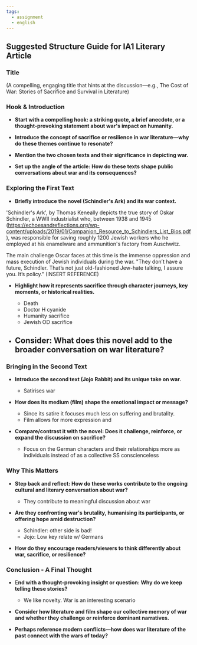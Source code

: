 ```yaml
---
tags:
  - assignment
  - english
---
```

## Suggested Structure Guide for IA1 Literary Article

### Title

(A compelling, engaging title that hints at the discussion—e.g., The Cost of War: Stories of Sacrifice and Survival in Literature)

### Hook & Introduction

*   **Start with a compelling hook: a striking quote, a brief anecdote, or a thought-provoking statement about war's impact on humanity.**


*   **Introduce the concept of sacrifice or resilience in war literature—why do these themes continue to resonate?**


*   **Mention the two chosen texts and their significance in depicting war.**


*   **Set up the angle of the article: How do these texts shape public conversations about war and its consequences?**


### Exploring the First Text

*   **Briefly introduce the novel (Schindler's Ark) and its war context.**

'Schindler's Ark', by Thomas Keneally depicts the true story of Oskar Schindler, a WWII industrialist who, between 1938 and 1945 (https://echoesandreflections.org/wp-content/uploads/2019/01/Companion_Resource_to_Schindlers_List_Bios.pdf), was responsible for saving roughly 1200 Jewish workers who he employed at his enamelware and ammunition's factory from Auschwitz.


The main challenge Oscar faces at this time is the immense oppression and mass execution of Jewish individuals during the war. "They don’t have a future, Schindler. That’s not just old-fashioned Jew-hate talking, I assure you. It’s policy." (INSERT REFERENCE)

*   **Highlight how it represents sacrifice through character journeys, key moments, or historical realities.**
	- Death
	- Doctor H cyanide
	- Humanity sacrifice
	- Jewish OD sacrifice


*   **Consider: What does this novel add to the broader conversation on war literature?**
	- 

### Bringing in the Second Text

*   **Introduce the second text (Jojo Rabbit) and its unique take on war.**
	- Satirises war

*   **How does its medium (film) shape the emotional impact or message?**
	-  Since its satire it focuses much less on suffering and brutality. 
	- Film allows for more expression and 
	


*   **Compare/contrast it with the novel: Does it challenge, reinforce, or expand the discussion on sacrifice?**

	- Focus on the German characters and their relationships more as individuals instead of as a collective SS conscienceless
### Why This Matters

*   **Step back and reflect: How do these works contribute to the ongoing cultural and literary conversation about war?**
	- They contribute to meaningful discussion about war


*   **Are they confronting war's brutality, humanising its participants, or offering hope amid destruction?**
    *   Schindler: other side is bad!
    *   Jojo: Low key relate w/ Germans


*   **How do they encourage readers/viewers to think differently about war, sacrifice, or resilience?**


### Conclusion - A Final Thought

*   E**nd with a thought-provoking insight or question: Why do we keep telling these stories?**
	- We like novelty. War is an interesting scenario

*   **Consider how literature and film shape our collective memory of war and whether they challenge or reinforce dominant narratives.**


*   **Perhaps reference modern conflicts—how does war literature of the past connect with the wars of today?**